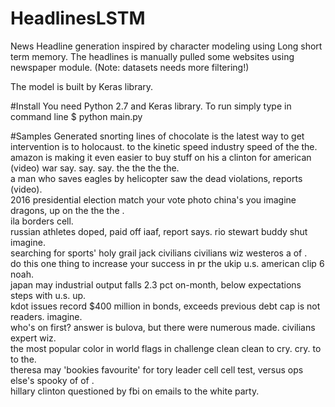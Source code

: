 # HeadlinesLSTM

News Headline generation inspired by character modeling using Long short term memory. The headlines is manually pulled some websites using newspaper module. (Note: datasets needs more filtering!)

The model is built by Keras library. 

#Install 
You need Python 2.7 and Keras library. To run  simply type in command line  $ python main.py

#Samples Generated
snorting lines of chocolate is the latest way to get intervention is to holocaust. to the kinetic speed industry speed of the the. <br/>
amazon is making it even easier to buy stuff on his a clinton for american (video) war say. say. say. the the the the. <br/>
a man who saves eagles by helicopter saw the dead violations, reports (video). <br/>
2016 presidential election match your vote photo china's you imagine dragons, up on the the the  . <br/>
ila borders cell. <br/>
russian athletes doped, paid off iaaf, report says. rio stewart buddy shut imagine. <br/>
searching for sports' holy grail jack civilians civilians wiz westeros a of . <br/>
do this one thing to increase your success in pr the ukip u.s. american clip 6 noah. <br/>
japan may industrial output falls 2.3 pct on-month, below expectations steps with u.s. up. <br/>
kdot issues record $400 million in bonds, exceeds previous debt cap is not readers. imagine. <br/>
who's on first? answer is bulova, but there were numerous made. civilians expert wiz. <br/>
the most popular color in world flags in challenge clean clean to cry. cry. to to the. <br/>
theresa may 'bookies favourite' for tory leader cell cell test, versus ops else's spooky of of    . <br/>
hillary clinton questioned by fbi on emails to the white party. <br/>

